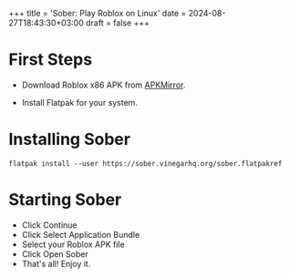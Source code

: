 +++
title = 'Sober: Play Roblox on Linux'
date = 2024-08-27T18:43:30+03:00
draft = false
+++

# First Steps

- Download Roblox x86 APK from [APKMirror](https://www.apkmirror.com/apk/roblox-corporation/roblox/).

- Install Flatpak for your system.

# Installing Sober
```
flatpak install --user https://sober.vinegarhq.org/sober.flatpakref
```

# Starting Sober
- Click Continue
- Click Select Application Bundle
- Select your Roblox APK file
- Click Open Sober
- That's all! Enjoy it.
